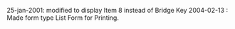 25-jan-2001: modified to display Item 8 instead of Bridge Key2004-02-13 : Made form type List Form for Printing.